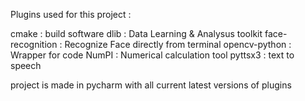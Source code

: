 Plugins used for this project :


cmake : build software
dlib : Data Learning & Analysus toolkit
face-recognition : Recognize Face directly from terminal
opencv-python : Wrapper for code
NumPI : Numerical calculation tool
pyttsx3 : text to speech



project is made in pycharm with all current latest versions of plugins
